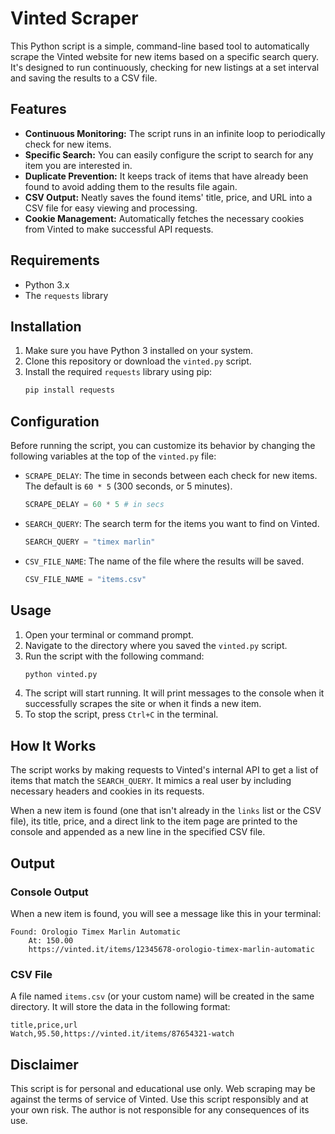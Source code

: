 # Vinted Scraper

This Python script is a simple, command-line based tool to automatically scrape the Vinted website for new items based on a specific search query. It's designed to run continuously, checking for new listings at a set interval and saving the results to a CSV file.

## Features

*   **Continuous Monitoring:** The script runs in an infinite loop to periodically check for new items.
*   **Specific Search:** You can easily configure the script to search for any item you are interested in.
*   **Duplicate Prevention:** It keeps track of items that have already been found to avoid adding them to the results file again.
*   **CSV Output:** Neatly saves the found items' title, price, and URL into a CSV file for easy viewing and processing.
*   **Cookie Management:** Automatically fetches the necessary cookies from Vinted to make successful API requests.

## Requirements

*   Python 3.x
*   The `requests` library

## Installation

1.  Make sure you have Python 3 installed on your system.
2.  Clone this repository or download the `vinted.py` script.
3.  Install the required `requests` library using pip:
    ```sh
    pip install requests
    ```

## Configuration

Before running the script, you can customize its behavior by changing the following variables at the top of the `vinted.py` file:

*   `SCRAPE_DELAY`: The time in seconds between each check for new items. The default is `60 * 5` (300 seconds, or 5 minutes).
    ```python
    SCRAPE_DELAY = 60 * 5 # in secs
    ```
*   `SEARCH_QUERY`: The search term for the items you want to find on Vinted.
    ```python
    SEARCH_QUERY = "timex marlin"
    ```
*   `CSV_FILE_NAME`: The name of the file where the results will be saved.
    ```python
    CSV_FILE_NAME = "items.csv"
    ```

## Usage

1.  Open your terminal or command prompt.
2.  Navigate to the directory where you saved the `vinted.py` script.
3.  Run the script with the following command:
    ```sh
    python vinted.py
    ```
4.  The script will start running. It will print messages to the console when it successfully scrapes the site or when it finds a new item.
5.  To stop the script, press `Ctrl+C` in the terminal.

## How It Works

The script works by making requests to Vinted's internal API to get a list of items that match the `SEARCH_QUERY`. It mimics a real user by including necessary headers and cookies in its requests.

When a new item is found (one that isn't already in the `links` list or the CSV file), its title, price, and a direct link to the item page are printed to the console and appended as a new line in the specified CSV file.

## Output

### Console Output
When a new item is found, you will see a message like this in your terminal:

```
Found: Orologio Timex Marlin Automatic
    At: 150.00
    https://vinted.it/items/12345678-orologio-timex-marlin-automatic
```

### CSV File
A file named `items.csv` (or your custom name) will be created in the same directory. It will store the data in the following format:

```csv
title,price,url
Watch,95.50,https://vinted.it/items/87654321-watch
```

## Disclaimer

This script is for personal and educational use only. Web scraping may be against the terms of service of Vinted. Use this script responsibly and at your own risk. The author is not responsible for any consequences of its use.
